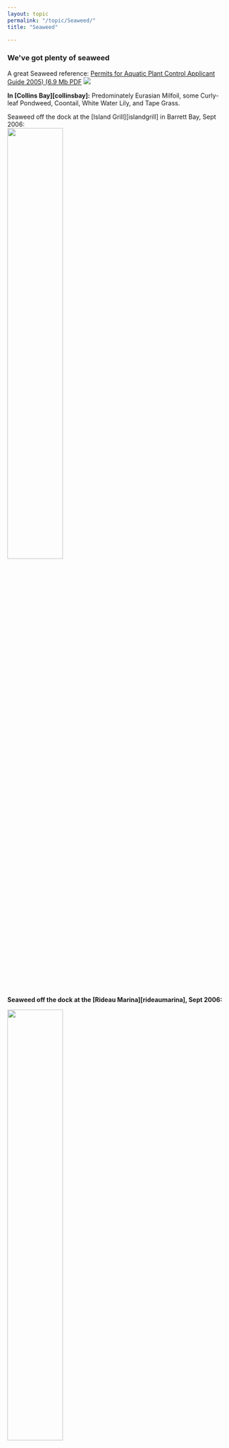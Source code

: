 ```yaml
---
layout: topic
permalink: "/topic/Seaweed/"
title: "Seaweed"

---
```


<h3>We've got plenty of seaweed</h3>



A great Seaweed reference: [Permits for Aquatic Plant Control Applicant Guide 2005) (6.9 Mb PDF](http://k7waterfront.org/Files/PermitsforAquaticPlantControlApplicantGuide2005.pdf)
[<img src="http://k7waterfront.org/Images/PermitsforAquaticPlantControlApplicantGuide2005.jpg">](http://k7waterfront.org/Files/PermitsforAquaticPlantControlApplicantGuide2005.pdf)

<b>In [Collins Bay][collinsbay]:</b>  Predominately Eurasian Milfoil, some Curly-leaf Pondweed, Coontail, White Water Lily, and Tape Grass.

Seaweed off the dock at the [Island Grill][islandgrill] in Barrett Bay, Sept 2006:<br>
 <img src="http://k7waterfront.org/Images/Seaweed2006IslandGrill.jpg" height="50%" width="50%">

<b>Seaweed off the dock at the [Rideau Marina][rideaumarina], Sept 2006:
 <p><img src="http://k7waterfront.org/Images/Seaweed2006RideauMarina.jpg" height="50%" width="50%">

{% include routes.html %}
